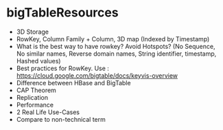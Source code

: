 # bigTableResources

- 3D Storage
- RowKey, Column Family + Column, 3D map (Indexed by Timestamp)
- What is the best way to have rowkey? Avoid Hotspots? (No Sequence, No similar names, Reverse domain names, String identifier, timestamp, Hashed values)
- Best practices for RowKey. Use : https://cloud.google.com/bigtable/docs/keyvis-overview
- Difference between HBase and BigTable
- CAP Theorem
- Replication
- Performance
- 2 Real Life Use-Cases
- Compare to non-technical term
